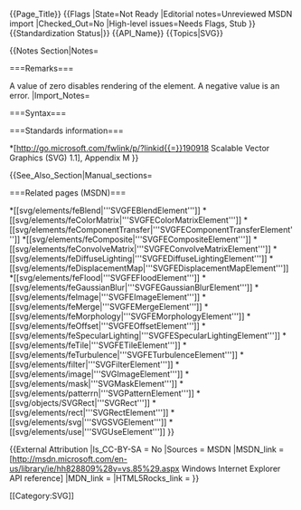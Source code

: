 {{Page_Title}}
{{Flags
|State=Not Ready
|Editorial notes=Unreviewed MSDN import
|Checked_Out=No
|High-level issues=Needs Flags, Stub
}}
{{Standardization Status|}}
{{API_Name}}
{{Topics|SVG}}

{{Notes Section|Notes=

===Remarks===

A value of zero disables rendering of the element. A negative value is an error.
|Import_Notes=

===Syntax===

===Standards information===

*[http://go.microsoft.com/fwlink/p/?linkid{{=}}190918 Scalable Vector Graphics (SVG) 1.1], Appendix M
}}

{{See_Also_Section|Manual_sections=

===Related pages (MSDN)===

*[[svg/elements/feBlend|'''SVGFEBlendElement''']]
*[[svg/elements/feColorMatrix|'''SVGFEColorMatrixElement''']]
*[[svg/elements/feComponentTransfer|'''SVGFEComponentTransferElement''']]
*[[svg/elements/feComposite|'''SVGFECompositeElement''']]
*[[svg/elements/feConvolveMatrix|'''SVGFEConvolveMatrixElement''']]
*[[svg/elements/feDiffuseLighting|'''SVGFEDiffuseLightingElement''']]
*[[svg/elements/feDisplacementMap|'''SVGFEDisplacementMapElement''']]
*[[svg/elements/feFlood|'''SVGFEFloodElement''']]
*[[svg/elements/feGaussianBlur|'''SVGFEGaussianBlurElement''']]
*[[svg/elements/feImage|'''SVGFEImageElement''']]
*[[svg/elements/feMerge|'''SVGFEMergeElement''']]
*[[svg/elements/feMorphology|'''SVGFEMorphologyElement''']]
*[[svg/elements/feOffset|'''SVGFEOffsetElement''']]
*[[svg/elements/feSpecularLighting|'''SVGFESpecularLightingElement''']]
*[[svg/elements/feTile|'''SVGFETileElement''']]
*[[svg/elements/feTurbulence|'''SVGFETurbulenceElement''']]
*[[svg/elements/filter|'''SVGFilterElement''']]
*[[svg/elements/image|'''SVGImageElement''']]
*[[svg/elements/mask|'''SVGMaskElement''']]
*[[svg/elements/patterrn|'''SVGPatternElement''']]
*[[svg/objects/SVGRect|'''SVGRect''']]
*[[svg/elements/rect|'''SVGRectElement''']]
*[[svg/elements/svg|'''SVGSVGElement''']]
*[[svg/elements/use|'''SVGUseElement''']]
}}

{{External Attribution
 |Is_CC-BY-SA     = No
 |Sources         = MSDN
 |MSDN_link       = [http://msdn.microsoft.com/en-us/library/ie/hh828809%28v=vs.85%29.aspx Windows Internet Explorer API reference]
 |MDN_link        =
 |HTML5Rocks_link =
}}

[[Category:SVG]]